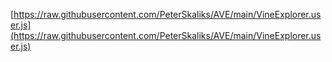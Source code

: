 [https://raw.githubusercontent.com/PeterSkaliks/AVE/main/VineExplorer.user.js](https://raw.githubusercontent.com/PeterSkaliks/AVE/main/VineExplorer.user.js)
